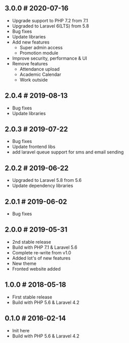 ## 3.0.0 # 2020-07-16
- Upgrade support to PHP 7.2 from 7.1
- Upgraded to Laravel 6(LTS) from 5.8
- Bug fixes
- Update libraries
- Add new features
    - Super admin access
    - Promotion module
- Improve security, performance & UI
- Remove features
    - Attendance upload
    - Academic Calendar
    - Work outside

## 2.0.4 # 2019-08-13
- Bug fixes
- Update libraries

## 2.0.3 # 2019-07-22
- Bug fixes
- Update frontend libs
- add laravel queue support for sms and email sending

## 2.0.2 # 2019-06-22
- Upgraded to Laravel 5.8 from 5.6
- Update dependency libraries

## 2.0.1 # 2019-06-02
- Bug fixes

## 2.0.0 # 2019-05-31
- 2nd stable release
- Build with PHP 7.1 & Laravel 5.6
- Complete re-write from v1.0
- Added lot's of new features
- New theme
- Fronted website added

## 1.0.0 # 2018-05-18
- First stable release
- Build with PHP 5.6 & Laravel 4.2

## 0.1.0 # 2016-02-14
- Init here
- Build with PHP 5.6 & Laravel 4.2